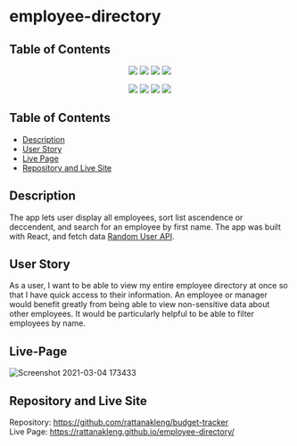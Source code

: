 # employee-directory

## Table of Contents
<p align="center">
    <img src="https://img.shields.io/github/repo-size/rattanakleng/budget-tracker" />
    <img src="https://img.shields.io/github/issues/rattanakleng/budget-tracker" />
    <img src="https://img.shields.io/github/last-commit/rattanakleng/budget-tracker" >
    <img src="https://img.shields.io/badge/License-MIT-yellow.svg"(https://opensource.org/licenses/MIT") />
</p>
 
<p align="center">
    <img src="https://img.shields.io/badge/Javascript-red" />
    <img src="https://img.shields.io/badge/-Node.js-yellow" />
    <img src="https://img.shields.io/badge/-React-blue" >
    <img src="https://img.shields.io/badge/-Bootstrap-indigo" />
</p>

## Table of Contents
- [Description](#description)
- [User Story](#user-story)
- [Live Page](#live-page)
- [Repository and Live Site](#repository-and-live-site)

## Description
The app lets user display all employees, sort list ascendence or deccendent, and search for an employee by first name. The app was built with React, and fetch data [Random User API](https://randomuser.me/). 

## User Story
As a user, I want to be able to view my entire employee directory at once so that I have quick access to their information.
An employee or manager would benefit greatly from being able to view non-sensitive data about other employees. It would be particularly helpful to be able to filter employees by name.

## Live-Page
![Screenshot 2021-03-04 173433](https://user-images.githubusercontent.com/29310963/110054450-f72f8480-7d0f-11eb-8d0c-3b57ce9b86fa.png)

## Repository and Live Site
Repository: https://github.com/rattanakleng/budget-tracker </br>
Live Page: https://rattanakleng.github.io/employee-directory/


